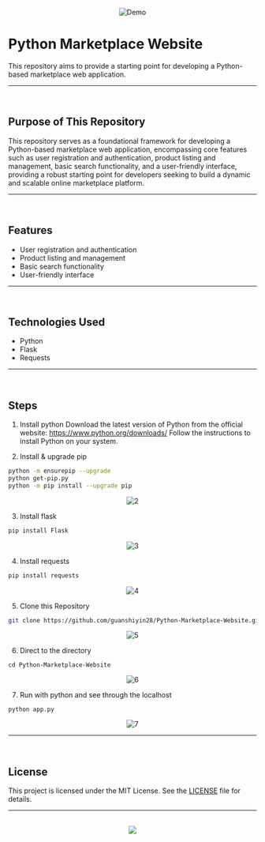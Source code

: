 <div align=center>
  
![Demo](https://github.com/user-attachments/assets/e15154a0-bd7f-44c4-80a1-cac2c855e08c)

</div>

# Python Marketplace Website

This repository aims to provide a starting point for developing a Python-based marketplace web application.

<hr><br>

## Purpose of This Repository

This repository serves as a foundational framework for developing a Python-based marketplace web application, encompassing core features such as user registration and authentication, product listing and management, basic search functionality, and a user-friendly interface, providing a robust starting point for developers seeking to build a dynamic and scalable online marketplace platform.

<hr><br>

## Features

- User registration and authentication
- Product listing and management
- Basic search functionality
- User-friendly interface

<hr><br>

## Technologies Used

- Python
- Flask
- Requests

<hr><br>

## Steps

1. Install python
   Download the latest version of Python from the official website: https://www.python.org/downloads/
   Follow the instructions to install Python on your system.

2. Install & upgrade pip

```bash
python -m ensurepip --upgrade
python get-pip.py
python -m pip install --upgrade pip
```

<div align=center>
  
![2](https://github.com/user-attachments/assets/18857cfc-0606-4f8e-b163-aea0e2e7e009)

</div>

3. Install flask

```bash
pip install Flask
```

<div align=center>
  
![3](https://github.com/user-attachments/assets/73e241f4-3263-4fd6-aa1b-d20003a435bc)

</div>

4. Install requests

```bash
pip install requests
```

<div align=center>
  
![4](https://github.com/user-attachments/assets/4cf49a0c-d02d-4d8e-844d-1c9b30e7b63b)

</div>

5. Clone this Repository

```bash
git clone https://github.com/guanshiyin28/Python-Marketplace-Website.git
```

<div align=center>

![5](https://github.com/user-attachments/assets/9de750a9-ce59-4875-9c2a-261dda58f795)

</div>

6. Direct to the directory

```
cd Python-Marketplace-Website
```

<div align=center>
  
![6](https://github.com/user-attachments/assets/1877733d-db06-4511-98e2-7d6358fafd3c)

</div>

7. Run with python and see through the localhost

```
python app.py
```

<div align=center>
  
![7](https://github.com/user-attachments/assets/6b9c4c78-86b8-4d6b-8523-2a3a1cb6b24b)

</div>
<hr><br>

## License

This project is licensed under the MIT License. See the [LICENSE](LICENSE) file for details.

<hr><br>

<div align="center">
  <a href="https://www.instagram.com/guanshiyin_/">
     <img src="https://capsule-render.vercel.app/api?type=waving&height=200&color=20:72aae3,100:cadbf5&section=footer&reversal=false&textBg=false&fontAlignY=50&descAlign=48&descAlignY=59"/>
  </a>
</div>

